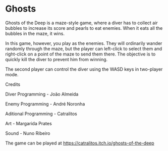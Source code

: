 # Ghosts

Ghosts of the Deep is a maze-style game, where a diver has to collect air bubbles to increase its score and pearls to eat enemies. When it eats all the bubbles in the maze, it wins.

In this game, however, you play as the enemies. They will ordinarily wander randomly through the maze, but the player can left-click to select them and right-click on a point of the maze to send them there. The objective is to quickly kill the diver to prevent him from winning.

The second player can control the diver using the WASD keys in two-player mode.

Credits

Diver Programming - João Almeida

Enemy Programming - André Noronha

Aditional Programming - Catralitos

Art - Margarida Prates

Sound - Nuno Ribeiro

The game can be played at https://catralitos.itch.io/ghosts-of-the-deep
